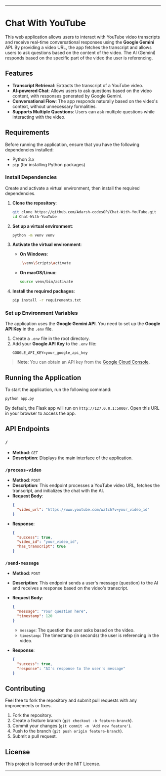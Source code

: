 
---

# Chat With YouTube

This web application allows users to interact with YouTube video transcripts and receive real-time conversational responses using the **Google Gemini** API. By providing a video URL, the app fetches the transcript and allows users to ask questions based on the content of the video. The AI (Gemini) responds based on the specific part of the video the user is referencing.

## Features

- **Transcript Retrieval**: Extracts the transcript of a YouTube video.
- **AI-powered Chat**: Allows users to ask questions based on the video content, with responses generated by Google Gemini.
- **Conversational Flow**: The app responds naturally based on the video's context, without unnecessary formalities.
- **Supports Multiple Questions**: Users can ask multiple questions while interacting with the video.

## Requirements

Before running the application, ensure that you have the following dependencies installed:

- Python 3.x
- `pip` (for installing Python packages)

### Install Dependencies

Create and activate a virtual environment, then install the required dependencies.

1. **Clone the repository**:
   ```bash
   git clone https://github.com/Adarsh-codesOP/Chat-With-YouTube.git
   cd Chat-With-YouTube
   ```

2. **Set up a virtual environment**:
   ```bash
   python -m venv venv
   ```

3. **Activate the virtual environment**:
   - **On Windows**:
     ```bash
     .\venv\Scripts\activate
     ```
   - **On macOS/Linux**:
     ```bash
     source venv/bin/activate
     ```

4. **Install the required packages**:
   ```bash
   pip install -r requirements.txt
   ```

### Set up Environment Variables

The application uses the **Google Gemini API**. You need to set up the **Google API Key** in the `.env` file.

1. Create a `.env` file in the root directory.
2. Add your **Google API Key** to the `.env` file:
   ```
   GOOGLE_API_KEY=your_google_api_key
   ```

> **Note**: You can obtain an API key from the [Google Cloud Console](https://console.cloud.google.com/).

## Running the Application

To start the application, run the following command:

```bash
python app.py
```

By default, the Flask app will run on `http://127.0.0.1:5000/`. Open this URL in your browser to access the app.

## API Endpoints

### `/`
- **Method**: `GET`
- **Description**: Displays the main interface of the application.

### `/process-video`
- **Method**: `POST`
- **Description**: This endpoint processes a YouTube video URL, fetches the transcript, and initializes the chat with the AI.
- **Request Body**:
   ```json
   {
     "video_url": "https://www.youtube.com/watch?v=your_video_id"
   }
   ```
- **Response**:
   ```json
   {
     "success": true,
     "video_id": "your_video_id",
     "has_transcript": true
   }
   ```

### `/send-message`
- **Method**: `POST`
- **Description**: This endpoint sends a user's message (question) to the AI and receives a response based on the video's transcript.
- **Request Body**:
   ```json
   {
     "message": "Your question here",
     "timestamp": 120
   }
   ```
   - `message`: The question the user asks based on the video.
   - `timestamp`: The timestamp (in seconds) the user is referencing in the video.

- **Response**:
   ```json
   {
     "success": true,
     "response": "AI's response to the user's message"
   }
   ```

## Contributing

Feel free to fork the repository and submit pull requests with any improvements or fixes.

1. Fork the repository.
2. Create a feature branch (`git checkout -b feature-branch`).
3. Commit your changes (`git commit -m 'Add new feature'`).
4. Push to the branch (`git push origin feature-branch`).
5. Submit a pull request.

## License

This project is licensed under the MIT License.

---

